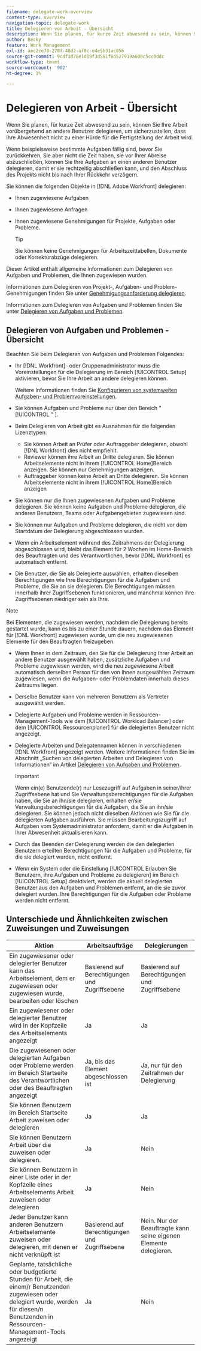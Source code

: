 ```yaml
---
filename: delegate-work-overview
content-type: overview
navigation-topic: delegate-work
title: Delegieren von Arbeit - Übersicht
description: Wenn Sie planen, für kurze Zeit abwesend zu sein, können Sie Ihre Arbeit vorübergehend an andere Benutzer delegieren, um sicherzustellen, dass Ihre Abwesenheit nicht zu einer Hürde für die Fertigstellung der Arbeit wird.
author: Becky
feature: Work Management
exl-id: aec2ce78-278f-48d2-af8c-e4e5b31ac856
source-git-commit: 9cdf3d78e1d19f3d581f8d527919a608c5cc0ddc
workflow-type: tm+mt
source-wordcount: '902'
ht-degree: 1%

---
```


# Delegieren von Arbeit - Übersicht

Wenn Sie planen, für kurze Zeit abwesend zu sein, können Sie Ihre Arbeit vorübergehend an andere Benutzer delegieren, um sicherzustellen, dass Ihre Abwesenheit nicht zu einer Hürde für die Fertigstellung der Arbeit wird.

Wenn beispielsweise bestimmte Aufgaben fällig sind, bevor Sie zurückkehren, Sie aber nicht die Zeit haben, sie vor Ihrer Abreise abzuschließen, können Sie Ihre Aufgaben an einen anderen Benutzer delegieren, damit er sie rechtzeitig abschließen kann, und den Abschluss des Projekts nicht bis nach Ihrer Rückkehr verzögern.

Sie können die folgenden Objekte in [!DNL Adobe Workfront] delegieren:

<!--
  <li data-mc-conditions="QuicksilverOrClassic.Draft mode"> <p>Projects where you are designated as the Project Owner (not yet, not for the MVP)</p> </li>
  -->

* Ihnen zugewiesene Aufgaben
* Ihnen zugewiesene Anfragen
* Ihnen zugewiesene Genehmigungen für Projekte, Aufgaben oder Probleme.

  >[!TIP]
  >
  >   Sie können keine Genehmigungen für Arbeitszeittabellen, Dokumente oder Korrekturabzüge delegieren.


Dieser Artikel enthält allgemeine Informationen zum Delegieren von Aufgaben und Problemen, die Ihnen zugewiesen wurden.

Informationen zum Delegieren von Projekt-, Aufgaben- und Problem-Genehmigungen finden Sie unter [Genehmigungsanforderung delegieren](../../review-and-approve-work/manage-approvals/delegate-approval-requests.md).

Informationen zum Delegieren von Aufgaben und Problemen finden Sie unter [Delegieren von Aufgaben und Problemen](../../manage-work/delegate-work/how-to-delegate-work.md).

## Delegieren von Aufgaben und Problemen - Übersicht

Beachten Sie beim Delegieren von Aufgaben und Problemen Folgendes:

* Ihr [!DNL Workfront]- oder Gruppenadministrator muss die Voreinstellungen für die Delegierung im Bereich [!UICONTROL Setup] aktivieren, bevor Sie Ihre Arbeit an andere delegieren können.

  Weitere Informationen finden Sie [Konfigurieren von systemweiten Aufgaben- und Problemvoreinstellungen](../../administration-and-setup/set-up-workfront/configure-system-defaults/set-task-issue-preferences.md).

* Sie können Aufgaben und Probleme nur über den Bereich &quot;[!UICONTROL &quot; &#x200B;].
* Beim Delegieren von Arbeit gibt es Ausnahmen für die folgenden Lizenztypen:

   * Sie können Arbeit an Prüfer oder Auftraggeber delegieren, obwohl [!DNL Workfront] dies nicht empfiehlt.
   * Reviewer können ihre Arbeit an Dritte delegieren. Sie können Arbeitselemente nicht in ihrem [!UICONTROL Home]Bereich anzeigen. Sie können nur Genehmigungen anzeigen.
   * Auftraggeber können keine Arbeit an Dritte delegieren. Sie können Arbeitselemente nicht in ihrem [!UICONTROL Home]Bereich anzeigen
* Sie können nur die Ihnen zugewiesenen Aufgaben und Probleme delegieren. Sie können keine Aufgaben und Probleme delegieren, die anderen Benutzern, Teams oder Aufgabengebieten zugewiesen sind.
* Sie können nur Aufgaben und Probleme delegieren, die nicht vor dem Startdatum der Delegierung abgeschlossen wurden.
* Wenn ein Arbeitselement während des Zeitrahmens der Delegierung abgeschlossen wird, bleibt das Element für 2 Wochen im Home-Bereich des Beauftragten und des Verantwortlichen, bevor [!DNL Workfront] es automatisch entfernt.
* Die Benutzer, die Sie als Delegierte auswählen, erhalten dieselben Berechtigungen wie Ihre Berechtigungen für die Aufgaben und Probleme, die Sie an sie delegieren. Die Berechtigungen müssen innerhalb ihrer Zugriffsebenen funktionieren, und manchmal können ihre Zugriffsebenen niedriger sein als Ihre.

>[!NOTE]
>
>  Bei Elementen, die zugewiesen werden, nachdem die Delegierung bereits gestartet wurde, kann es bis zu einer Stunde dauern, nachdem das Element für [!DNL Workfront] zugewiesen wurde, um die neu zugewiesenen Elemente für den Beauftragten freizugeben.

* Wenn Ihnen in dem Zeitraum, den Sie für die Delegierung Ihrer Arbeit an andere Benutzer ausgewählt haben, zusätzliche Aufgaben und Probleme zugewiesen werden, wird die neu zugewiesene Arbeit automatisch derselben Person für den von Ihnen ausgewählten Zeitraum zugewiesen, wenn die Aufgaben- oder Problemdaten innerhalb dieses Zeitraums liegen.
* Derselbe Benutzer kann von mehreren Benutzern als Vertreter ausgewählt werden.
* Delegierte Aufgaben und Probleme werden in Ressourcen-Management-Tools wie dem [!UICONTROL Workload Balancer] oder dem [!UICONTROL Ressourcenplaner] für die delegierten Benutzer nicht angezeigt.
* Delegierte Arbeiten und Delegatennamen können in verschiedenen [!DNL Workfront] angezeigt werden. Weitere Informationen finden Sie im Abschnitt „Suchen von delegierten Arbeiten und Delegieren von Informationen“ im Artikel [Delegieren von Aufgaben und Problemen](../delegate-work/how-to-delegate-work.md).


  >[!IMPORTANT]
  >
  >  Wenn ein(e) Benutzende(r) nur Lesezugriff auf Aufgaben in seiner/ihrer Zugriffsebene hat und Sie Verwaltungsberechtigungen für die Aufgaben haben, die Sie an ihn/sie delegieren, erhalten er/sie Verwaltungsberechtigungen für die Aufgaben, die Sie an ihn/sie delegieren. Sie können jedoch nicht dieselben Aktionen wie Sie für die delegierten Aufgaben ausführen. Sie müssen Bearbeitungszugriff auf Aufgaben vom Systemadministrator anfordern, damit er die Aufgaben in Ihrer Abwesenheit aktualisieren kann.

* Durch das Beenden der Delegierung werden die den delegierten Benutzern erteilten Berechtigungen für die Aufgaben und Probleme, für die sie delegiert wurden, nicht entfernt.
* Wenn ein System oder die Einstellung [!UICONTROL Erlauben Sie Benutzern, ihre Aufgaben und Probleme zu delegieren] im Bereich [!UICONTROL Setup] deaktiviert, werden die aktuell delegierten Benutzer aus den Aufgaben und Problemen entfernt, an die sie zuvor delegiert wurden. Ihre Berechtigungen für die Aufgaben oder Probleme werden nicht entfernt.

## Unterschiede und Ähnlichkeiten zwischen Zuweisungen und Zuweisungen

| Aktion | Arbeitsaufträge | Delegierungen |
|--------------------------------------------------------------------------------------------------------------------------------|---------------------------------------|-----------------------------------------------------|
| Ein zugewiesener oder delegierter Benutzer kann das Arbeitselement, dem er zugewiesen oder zugewiesen wurde, bearbeiten oder löschen | Basierend auf Berechtigungen und Zugriffsebene | Basierend auf Berechtigungen und Zugriffsebene |
| Ein zugewiesener oder delegierter Benutzer wird in der Kopfzeile des Arbeitselements angezeigt | Ja | Ja |
| Die zugewiesenen oder delegierten Aufgaben oder Probleme werden im Bereich Startseite des Verantwortlichen oder des Beauftragten angezeigt | Ja, bis das Element abgeschlossen ist | Ja, nur für den Zeitrahmen der Delegierung |
| Sie können Benutzern im Bereich Startseite Arbeit zuweisen oder delegieren | Ja | Ja |
| Sie können Benutzern Arbeit über die zuweisen oder delegieren. | Ja | Nein |
| Sie können Benutzern in einer Liste oder in der Kopfzeile eines Arbeitselements Arbeit zuweisen oder delegieren | Ja | Nein |
| Jeder Benutzer kann anderen Benutzern Arbeitselemente zuweisen oder delegieren, mit denen er nicht verknüpft ist | Basierend auf Berechtigungen und Zugriffsebene | Nein. Nur der Beauftragte kann seine eigenen Elemente delegieren. |
| Geplante, tatsächliche oder budgetierte Stunden für Arbeit, die einem/r Benutzenden zugewiesen oder delegiert wurde, werden für diesen/n Benutzenden in Ressourcen-Management-Tools angezeigt | Ja | Nein |
